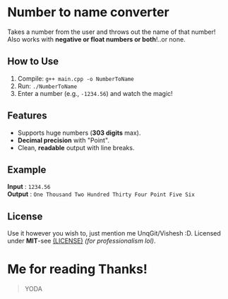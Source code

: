 # Number to name converter
Takes a number from the user and throws out the name of that number!
Also works with **negative or float numbers or both**!..or none.

## How to Use
1. Compile: `g++ main.cpp -o NumberToName`
2. Run: `./NumberToName`
3. Enter a number (e.g., `-1234.56`) and watch the magic!

## Features
- Supports huge numbers (**303 digits** max).
- **Decimal precision** with "Point".
- Clean, **readable** output with line breaks.

## Example
**Input** : `1234.56`  
**Output** : `One Thousand Two Hundred Thirty Four Point Five Six`

## License
Use it however you wish to, just mention me UnqGit/Vishesh :D.
Licensed under **MIT**-see [(LICENSE)](LICENSE) _(for professionalism lol)_.

# Me for reading Thanks!
> YODA
